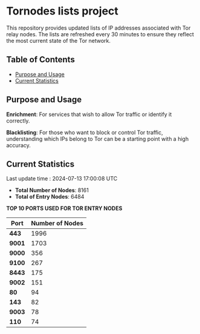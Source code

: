 # Tornodes lists project

This repository provides updated lists of IP addresses associated with Tor relay nodes. The lists are refreshed every 30 minutes to ensure they reflect the most current state of the Tor network.

## Table of Contents

- [Purpose and Usage](#purpose-and-usage)
- [Current Statistics](#current-statistics)


## Purpose and Usage

**Enrichment**: For services that wish to allow Tor traffic or identify it correctly.

**Blacklisting**: For those who want to block or control Tor traffic, understanding which IPs belong to Tor can be a starting point with a high accuracy.

## Current Statistics

Last update time : 2024-07-13 17:00:08 UTC

- **Total Number of Nodes**: 8161
- **Total of Entry Nodes**: 6484

**TOP 10 PORTS USED FOR TOR ENTRY NODES**

| **Port** | **Number of Nodes** |
|------|-----------------|
| **443**   | 1996  |
| **9001**   | 1703  |
| **9000**   | 356  |
| **9100**   | 267  |
| **8443**   | 175  |
| **9002**   | 151  |
| **80**   | 94  |
| **143**   | 82  |
| **9003**   | 78  |
| **110**   | 74  |

